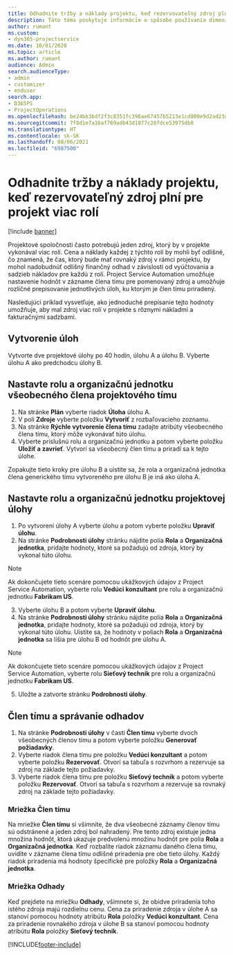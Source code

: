```yaml
---
title: Odhadnite tržby a náklady projektu, keď rezervovateľný zdroj plní pre projekt viac rolí
description: Táto téma poskytuje informácie o spôsobe používania dimenzie cien na podporu cien a nákladov pre zdroj, ktorý v projekte plní viac rolí.
author: rumant
ms.custom:
- dyn365-projectservice
ms.date: 10/01/2020
ms.topic: article
ms.author: rumant
audience: Admin
search.audienceType:
- admin
- customizer
- enduser
search.app:
- D365PS
- ProjectOperations
ms.openlocfilehash: be24bb3bdf2f3c8351fc396ae67457b5213e1cd800e9d2ad23d59d0d038f22b9
ms.sourcegitcommit: 7f8d1e7a16af769adb43d1877c28fdce53975db8
ms.translationtype: HT
ms.contentlocale: sk-SK
ms.lasthandoff: 08/06/2021
ms.locfileid: "6987500"
---
```

# <a name="estimate-project-sales-and-costs-when-a-bookable-resource-fills-multiple-roles-for-a-project"></a>Odhadnite tržby a náklady projektu, keď rezervovateľný zdroj plní pre projekt viac rolí 

[!include [banner](../includes/psa-now-project-operations.md)]

Projektové spoločnosti často potrebujú jeden zdroj, ktorý by v projekte vykonával viac rolí. Cena a náklady každej z týchto rolí by mohli byť odlišné, čo znamená, že čas, ktorý bude mať rovnaký zdroj v rámci projektu, by mohol nadobudnúť odlišný finančný odhad v závislosti od vyúčtovania a sadzieb nákladov pre každú z rolí. Project Service Automation umožňuje nastavenie hodnôt v zázname člena tímu pre pomenovaný zdroj a umožňuje rozličné prepisovanie jednotlivých úloh, ku ktorým je člen tímu priradený.

Nasledujúci príklad vysvetľuje, ako jednoduché prepísanie tejto hodnoty umožňuje, aby mal zdroj viac rolí v projekte s rôznymi nákladmi a fakturačnými sadzbami.

## <a name="create-tasks"></a>Vytvorenie úloh
Vytvorte dve projektové úlohy po 40 hodín, úlohu A a úlohu B. Vyberte úlohu A ako predchodcu úlohy B.

## <a name="set-up-role-and-organization-unit-for-a-generic-project-team-member"></a>Nastavte rolu a organizačnú jednotku všeobecného člena projektového tímu

1. Na stránke **Plán** vyberte riadok **Úloha** úlohu A. 
2. V poli **Zdroje** vyberte položku **Vytvoriť** z rozbaľovacieho zoznamu.
3. Na stránke **Rýchle vytvorenie člena tímu** zadajte atribúty všeobecného člena tímu, ktorý môže vykonávať túto úlohu.
4. Vyberte príslušnú rolu a organizačnú jednotku a potom vyberte položku **Uložiť a zavrieť**. Vytvorí sa všeobecný člen tímu a priradí sa k tejto úlohe. 

Zopakujte tieto kroky pre úlohu B a uistite sa, že rola a organizačná jednotka člena generického tímu vytvoreného pre úlohu B je iná ako úloha A. 

## <a name="set-up-role-and-organization-unit-for-a-project-task"></a>Nastavte rolu a organizačnú jednotku projektovej úlohy

1. Po vytvorení úlohy A vyberte úlohu a potom vyberte položku **Upraviť úlohu**.
2. Na stránke **Podrobnosti úlohy** stránku nájdite polia **Rola** a **Organizačná jednotka**, pridajte hodnoty, ktoré sa požadujú od zdroja, ktorý by vykonal túto úlohu. 

  > [!NOTE]
  > Ak dokončujete tieto scenáre pomocou ukážkových údajov z Project Service Automation, vyberte rolu **Vedúci konzultant** pre rolu a organizačnú jednotku **Fabrikam US**.

3. Vyberte úlohu B a potom vyberte **Upraviť úlohu**.
4. Na stránke **Podrobnosti úlohy** stránku nájdite polia **Rola** a **Organizačná jednotka**, pridajte hodnoty, ktoré sa požadujú od zdroja, ktorý by vykonal túto úlohu. Uistite sa, že hodnoty v poliach **Rola** a **Organizačná jednotka** sa líšia pre úlohu B od hodnôt pre úlohu A. 

  > [!NOTE]
  > Ak dokončujete tieto scenáre pomocou ukážkových údajov z Project Service Automation, vyberte rolu **Sieťový technik** pre rolu a organizačnú jednotku **Fabrikam US**.

5. Uložte a zatvorte stránku **Podrobnosti úlohy**. 

## <a name="team-member-and-estimates-behavior"></a>Člen tímu a správanie odhadov 

1. Na stránke **Podrobnosti úlohy** v časti **Člen tímu** vyberte dvoch všeobecných členov tímu a potom vyberte položku **Generovať požiadavky**. 
2. Vyberte riadok člena tímu pre položku **Vedúci konzultant** a potom vyberte položku **Rezervovať**. Otvorí sa tabuľa s rozvrhom a rezervuje sa zdroj na základe tejto požiadavky.
3. Vyberte riadok člena tímu pre položku **Sieťový technik** a potom vyberte položku **Rezervovať**. Otvorí sa tabuľa s rozvrhom a rezervuje sa rovnaký zdroj na základe tejto požiadavky.

### <a name="team-member-grid"></a>Mriežka Člen tímu 
Na mriežke **Člen tímu** si všimnite, že dva všeobecné záznamy členov tímu sú odstránené a jeden zdroj bol nahradený. Pre tento zdroj existuje jedna množina hodnôt, ktorá ukazuje predvolenú množinu hodnôt pre polia **Rola** a **Organizačná jednotka**.
Keď rozbalíte riadok záznamu daného člena tímu, uvidíte v zázname člena tímu odlišné priradenia pre obe tieto úlohy. Každý riadok priradenia má hodnoty špecifické pre položky **Rola** a **Organizačná jednotka**. 

### <a name="estimates-grid"></a>Mriežka Odhady 
Keď prejdete na mriežku **Odhady**, všimnete si, že obidve priradenia toho istého zdroja majú rozdielnu cenu.
Cena za priradenie zdroja v úlohe A sa stanoví pomocou hodnoty atribútu **Rola** položky **Vedúci konzultant**. Cena za priradenie rovnakého zdroja v úlohe B sa stanoví pomocou hodnoty atribútu **Rola** položky **Sieťový technik**.



[!INCLUDE[footer-include](../includes/footer-banner.md)]